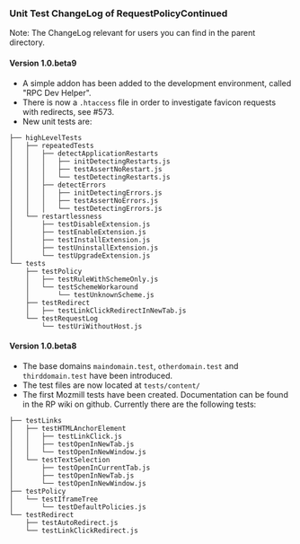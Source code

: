 ### Unit Test ChangeLog of RequestPolicyContinued

Note: The ChangeLog relevant for users you can find in the parent directory.

#### Version 1.0.beta9
* A simple addon has been added to the development environment, called
  "RPC Dev Helper".
* There is now a `.htaccess` file in order to investigate favicon
  requests with redirects, see #573.
* New unit tests are:
```
├── highLevelTests
│   ├── repeatedTests
│   │   ├── detectApplicationRestarts
│   │   │   ├── initDetectingRestarts.js
│   │   │   ├── testAssertNoRestart.js
│   │   │   └── testDetectingRestarts.js
│   │   ├── detectErrors
│   │   │   ├── initDetectingErrors.js
│   │   │   ├── testAssertNoErrors.js
│   │   │   └── testDetectingErrors.js
│   └── restartlessness
│       ├── testDisableExtension.js
│       ├── testEnableExtension.js
│       ├── testInstallExtension.js
│       ├── testUninstallExtension.js
│       └── testUpgradeExtension.js
└── tests
    ├── testPolicy
    │   ├── testRuleWithSchemeOnly.js
    │   └── testSchemeWorkaround
    │       └── testUnknownScheme.js
    ├── testRedirect
    │   ├── testLinkClickRedirectInNewTab.js
    └── testRequestLog
        └── testUriWithoutHost.js
```


#### Version 1.0.beta8
* The base domains `maindomain.test`, `otherdomain.test` and `thirddomain.test`
  have been introduced.
* The test files are now located at `tests/content/`
* The first Mozmill tests have been created. Documentation can be found in the
  RP wiki on github. Currently there are the following tests:
```
├── testLinks
│   ├── testHTMLAnchorElement
│   │   ├── testLinkClick.js
│   │   ├── testOpenInNewTab.js
│   │   └── testOpenInNewWindow.js
│   └── testTextSelection
│       ├── testOpenInCurrentTab.js
│       ├── testOpenInNewTab.js
│       └── testOpenInNewWindow.js
├── testPolicy
│   └── testIframeTree
│       └── testDefaultPolicies.js
└── testRedirect
    ├── testAutoRedirect.js
    └── testLinkClickRedirect.js
```
